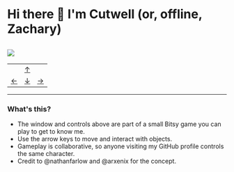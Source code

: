 # Hi there 👋 I'm Cutwell (or, offline, Zachary)


<!--- 
👩‍🎓 I'm a postgraduate student studying Artificial Intelligence.

😄 My pronouns are: He / Him.

⚡ TMYK: Want a README.md on your own profile? Create a ✨ _special_ ✨ repository using your exact username (mine was **Cutwell/Cutwell**).
--->

![](recording.gif)
---
|  | | |
|:---:|:---:|:---:|
|  | [↑](website/Cutwell/UP) |  |
| [←](website/Cutwell/LEFT) | [↓](website/Cutwell/DOWN) | [→](website/Cutwell/RIGHT) |

---
### What's this?
- The window and controls above are part of a small Bitsy game you can play to get to know me.
- Use the arrow keys to move and interact with objects.
- Gameplay is collaborative, so anyone visiting my GitHub profile controls the same character.
- Credit to @nathanfarlow and @arxenix for the concept.